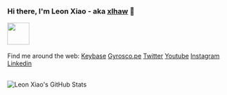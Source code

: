 ### Hi there, I'm Leon Xiao - aka [xlhaw] 👋
<a href="https://sourcerer.io/xlhaw"><img src="https://avatars3.githubusercontent.com/u/28912944?v=4" height="50px" width="50px" alt=""/></a>
<a href="https://sourcerer.io/xlhaw"><img src="https://img.shields.io/badge/Python-9%20commits-orange.svg" alt=""></a>

Find me around the web:
[Keybase](http://keybase.io/xlhaw)
[Gyrosco.pe](https://me.xlhaw.com)
[Twitter](https://twitter.com/xlhaw)
[Youtube](https://youtube.com/xlhaw)
[Instagram](https://instagram.com/xlhaw)
[Linkedin](https://linkedin.com/in/xlhaw)


<br/> 
  <img align="left" alt="Leon Xiao's GitHub Stats" src="https://github-readme-stats.codestackr.vercel.app/api?username=xlhaw&show_icons=true&hide_border=true" />
  
  
[xlhaw]: https://www.xlhaw.com